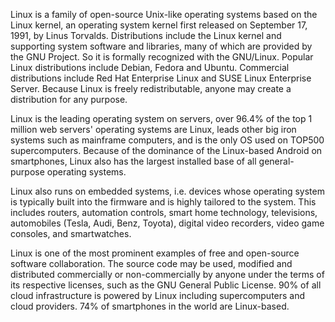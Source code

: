 Linux is a family of open-source Unix-like operating systems based on the Linux kernel, an operating system kernel first released on September 17, 1991, by Linus Torvalds. Distributions include the Linux kernel and supporting system software and libraries, many of which are provided by the GNU Project. So it is formally recognized with the GNU/Linux. Popular Linux distributions include Debian, Fedora and Ubuntu. Commercial distributions include Red Hat Enterprise Linux and SUSE Linux Enterprise Server. Because Linux is freely redistributable, anyone may create a distribution for any purpose.

Linux is the leading operating system on servers, over 96.4% of the top 1 million web servers' operating systems are Linux, leads other big iron systems such as mainframe computers, and is the only OS used on TOP500 supercomputers. Because of the dominance of the Linux-based Android on smartphones, Linux also has the largest installed base of all general-purpose operating systems. 

Linux also runs on embedded systems, i.e. devices whose operating system is typically built into the firmware and is highly tailored to the system. This includes routers, automation controls, smart home technology, televisions, automobiles (Tesla, Audi, Benz, Toyota), digital video recorders, video game consoles, and smartwatches. 

Linux is one of the most prominent examples of free and open-source software collaboration. The source code may be used, modified and distributed commercially or non-commercially by anyone under the terms of its respective licenses, such as the GNU General Public License. 90% of all cloud infrastructure is powered by Linux including supercomputers and cloud providers. 74% of smartphones in the world are Linux-based.
